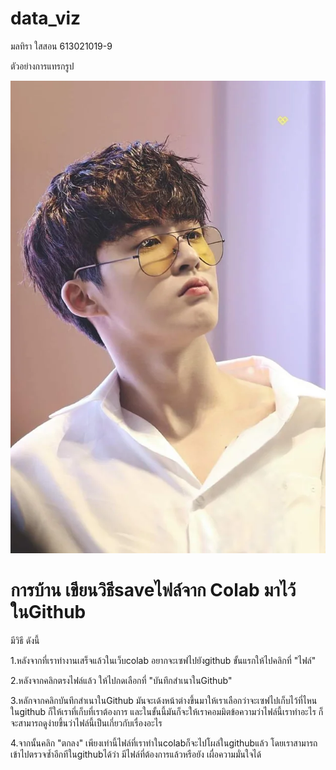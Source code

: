 # data_viz

มลทิรา  ใสสอน  613021019-9

ตัวอย่างการแทรกรูป

![image](Hanbin_Logo.png)



# การบ้าน เขียนวิธีsaveไฟล์จาก Colab มาไว้ในGithub

มีวิธี ดังนี้

1.หลังจากที่เราทำงานเสร็จแล้วในเว็บcolab อยากจะเซฟไปยังgithub ขั้นแรกให้ไปคลิกที่ "ไฟล์"

2.หลังจากคลิกตรงไฟล์แล้ว ให้ไปกดเลือกที่ "บันทึกสำเนาในGithub"

3.หลักจากคลิกบันทึกสำเนาในGithub มันจะเด้งหน้าต่างขึ้นมาให้เราเลือกว่าจะเซฟไปเก็บไว้ที่ไหนในgithub ก็ให้เราที่เก็บที่เราต้องการ และในขั้นนี้มันก็จะให้เราคอมมิตข้อความว่าไฟล์นี้เราทำอะไร ก็จะสามารถดูง่ายขึ้นว่าไฟล์นี้เป็นเกี่ยวกับเรื่องอะไร

4.จากนั้นคลิก "ตกลง" เพียงเท่านี้ไฟล์ที่เราทำในcolabก็จะไปโผล่ในgithubแล้ว โดยเราสามารถเข้าไปตรวจซ้ำอีกทีในgithubได้ว่า มีไฟล์ที่ต้องการแล้วหรือยัง เผื่อความมั่นใจได้
